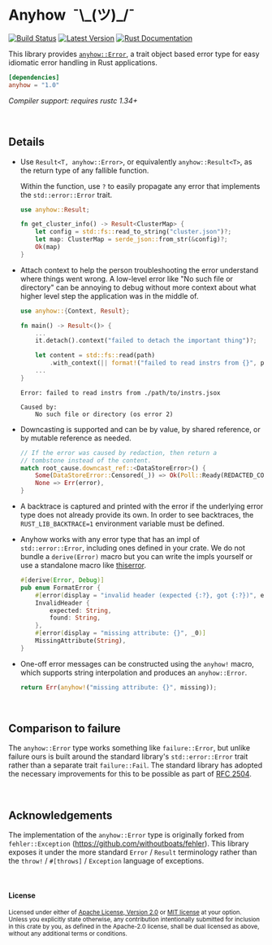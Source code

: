 Anyhow&ensp;¯\\\_(ツ)\_/¯
=========================

[![Build Status](https://api.travis-ci.com/dtolnay/anyhow.svg?branch=master)](https://travis-ci.com/dtolnay/anyhow)
[![Latest Version](https://img.shields.io/crates/v/anyhow.svg)](https://crates.io/crates/anyhow)
[![Rust Documentation](https://img.shields.io/badge/api-rustdoc-blue.svg)](https://docs.rs/anyhow)

This library provides [`anyhow::Error`][Error], a trait object based error type
for easy idiomatic error handling in Rust applications.

[Error]: https://docs.rs/anyhow/1.0/anyhow/struct.Error.html

```toml
[dependencies]
anyhow = "1.0"
```

*Compiler support: requires rustc 1.34+*

<br>

## Details

- Use `Result<T, anyhow::Error>`, or equivalently `anyhow::Result<T>`, as the
  return type of any fallible function.

  Within the function, use `?` to easily propagate any error that implements the
  `std::error::Error` trait.

  ```rust
  use anyhow::Result;

  fn get_cluster_info() -> Result<ClusterMap> {
      let config = std::fs::read_to_string("cluster.json")?;
      let map: ClusterMap = serde_json::from_str(&config)?;
      Ok(map)
  }
  ```

- Attach context to help the person troubleshooting the error understand where
  things went wrong. A low-level error like "No such file or directory" can be
  annoying to debug without more context about what higher level step the
  application was in the middle of.

  ```rust
  use anyhow::{Context, Result};

  fn main() -> Result<()> {
      ...
      it.detach().context("failed to detach the important thing")?;

      let content = std::fs::read(path)
          .with_context(|| format!("failed to read instrs from {}", path))?;
      ...
  }
  ```

  ```console
  Error: failed to read instrs from ./path/to/instrs.jsox

  Caused by:
      No such file or directory (os error 2)
  ```

- Downcasting is supported and can be by value, by shared reference, or by
  mutable reference as needed.

  ```rust
  // If the error was caused by redaction, then return a
  // tombstone instead of the content.
  match root_cause.downcast_ref::<DataStoreError>() {
      Some(DataStoreError::Censored(_)) => Ok(Poll::Ready(REDACTED_CONTENT)),
      None => Err(error),
  }
  ```

- A backtrace is captured and printed with the error if the underlying error
  type does not already provide its own. In order to see backtraces, the
  `RUST_LIB_BACKTRACE=1` environment variable must be defined.

- Anyhow works with any error type that has an impl of `std::error::Error`,
  including ones defined in your crate. We do not bundle a `derive(Error)` macro
  but you can write the impls yourself or use a standalone macro like
  [thiserror].

  [thiserror]: https://github.com/dtolnay/thiserror

  ```rust
  #[derive(Error, Debug)]
  pub enum FormatError {
      #[error(display = "invalid header (expected {:?}, got {:?})", expected, found)]
      InvalidHeader {
          expected: String,
          found: String,
      },
      #[error(display = "missing attribute: {}", _0)]
      MissingAttribute(String),
  }
  ```

- One-off error messages can be constructed using the `anyhow!` macro, which
  supports string interpolation and produces an `anyhow::Error`.

  ```rust
  return Err(anyhow!("missing attribute: {}", missing));
  ```

<br>

## Comparison to failure

The `anyhow::Error` type works something like `failure::Error`, but unlike
failure ours is built around the standard library's `std::error::Error` trait
rather than a separate trait `failure::Fail`. The standard library has adopted
the necessary improvements for this to be possible as part of [RFC 2504].

[RFC 2504]: https://github.com/rust-lang/rfcs/blob/master/text/2504-fix-error.md

<br>

## Acknowledgements

The implementation of the `anyhow::Error` type is originally forked from
`fehler::Exception` (https://github.com/withoutboats/fehler). This library
exposes it under the more standard `Error` / `Result` terminology rather than
the `throw!` / `#[throws]` / `Exception` language of exceptions.

<br>

#### License

<sup>
Licensed under either of <a href="LICENSE-APACHE">Apache License, Version
2.0</a> or <a href="LICENSE-MIT">MIT license</a> at your option.
</sup>

<br>

<sub>
Unless you explicitly state otherwise, any contribution intentionally submitted
for inclusion in this crate by you, as defined in the Apache-2.0 license, shall
be dual licensed as above, without any additional terms or conditions.
</sub>
